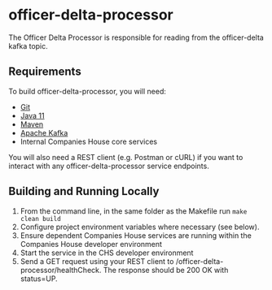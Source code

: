 # officer-delta-processor

The Officer Delta Processor is responsible for reading from the officer-delta kafka topic.

Requirements
------------

To build officer-delta-processor, you will need:
* [Git](https://git-scm.com/downloads)
* [Java 11](https://www.oracle.com/uk/java/technologies/javase-jdk11-downloads.html)
* [Maven](https://maven.apache.org/download.cgi)
* [Apache Kafka](https://kafka.apache.org/)
* Internal Companies House core services

You will also need a REST client (e.g. Postman or cURL) if you want to interact with any officer-delta-processor service endpoints.

## Building and Running Locally

1. From the command line, in the same folder as the Makefile run `make clean build`
1. Configure project environment variables where necessary (see below).
1. Ensure dependent Companies House services are running within the Companies House developer environment
1. Start the service in the CHS developer environment
1. Send a GET request using your REST client to /officer-delta-processor/healthCheck. The response should be 200 OK with status=UP.

